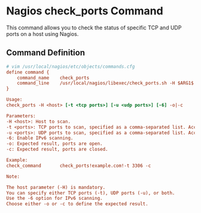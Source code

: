 # Nagios check_ports Command

This command allows you to check the status of specific TCP and UDP ports on a host using Nagios.

## Command Definition

```cfg
# vim /usr/local/nagios/etc/objects/commands.cfg
define command {
    command_name    check_ports
    command_line    /usr/local/nagios/libexec/check_ports.sh -H $ARG1$ $ARG2$
}

Usage:
check_ports -H <host> [-t <tcp ports>] [-u <udp ports>] [-6] -o|-c

Parameters:
-H <host>: Host to scan.
-t <ports>: TCP ports to scan, specified as a comma-separated list. Accepts ranges.
-u <ports>: UDP ports to scan, specified as a comma-separated list. Accepts ranges.
-6: Enable IPv6 scanning.
-o: Expected result, ports are open.
-c: Expected result, ports are closed.

Example:
check_command       check_ports!example.com!-t 3306 -c

Note:

The host parameter (-H) is mandatory.
You can specify either TCP ports (-t), UDP ports (-u), or both.
Use the -6 option for IPv6 scanning.
Choose either -o or -c to define the expected result.
